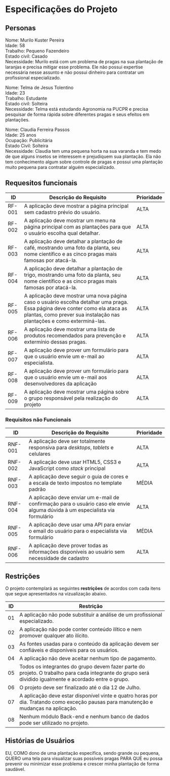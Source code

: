 # Especificações do Projeto

## Personas

Nome: Murilo Kuster Pereira
<br>
Idade: 58
<br>
Trabalho: Pequeno Fazendeiro
<br>
Estado civil: Casado
<br>
Necessidade: Murilo está com um problema de pragas na sua plantação de laranjas e precisa mitigar esse problema. Ele não possui expertise necessária nesse assunto e não possui dinheiro para contratar um profissional especializado.

Nome: Telma de Jesus Tolentino
<br>
Idade: 23
<br>
Trabalho: Estudante
<br>
Estado civil: Solteira
<br>
Necessidade: Telma está estudando Agronomia na PUCPR e precisa pesquisar de forma rápida sobre diferentes pragas e seus efeitos em plantações.

Nome: Claudia Ferreira Passos
<br>
Idade: 25 anos
<br>
Ocupação: Publicitária
<br>
Estado Civil: Solteira
<br>
Necessidade: Claudia tem uma pequena horta na sua varanda e tem medo de que alguns insetos se interessem e prejudiquem sua plantação. Ela não tem conhecimento algum sobre controle de pragas e possui uma plantação muito pequena para contratar alguém especializado.



## Requesitos funcionais
|ID       | Descrição do Requisito  | Prioridade |
|---------|-------------------------|------------|
|RF-001| A aplicação deve mostrar a página principal sem cadastro prévio do usuário. | ALTA |
|RF-002| A aplicação deve mostrar um menu na página principal com as plantações para que o usuário escolha qual detalhar. | ALTA |
|RF-003| A aplicação deve detalhar a plantação de café, mostrando uma foto da planta, seu nome científico e as cinco pragas mais famosas por atacá-la. | ALTA
|RF-004| A aplicação deve detalhar a plantação de trigo, mostrando uma foto da planta, seu nome científico e as cinco pragas mais famosas por atacá-la. | ALTA
|RF-005| A aplicação deve mostrar uma nova página caso o usuário escolha detalhar uma praga. Essa página deve conter como ela ataca as plantas, como prever sua instalação nas plantações e como exterminá-las. | ALTA
|RF-006| A aplicação deve mostrar uma lista de produtos recomendados para prevenção e extermínio dessas pragas. | ALTA
|RF-007| A aplicação deve prover um formulário para que o usuário envie um e-mail ao especialista. | ALTA
|RF-008| A aplicação deve prover um formulário para que o usuário envie um e-mail aos desenvolvedores da aplicação | ALTA
|RF-009| A aplicação deve mostrar uma página sobre o grupo responsável pela realização do projeto | ALTA

### Requisitos não Funcionais

|ID     | Descrição do Requisito  | Prioridade |
|-------|-------------------------|------------|
|RNF-001| A aplicação deve ser totalmente responsiva para *desktops*, *tablets* e celulares | ALTA |
|RNF-002| A aplicação deve usar HTML5, CSS3 e JavaScript como *stack* principal | ALTA |
|RNF-003| A aplicação deve seguir o guia de cores e a escala de texto impostos no template padrão | MÉDIA |
|RNF-004| A aplicação deve enviar um e-mail de confirmação para o usuário caso ele envie alguma dúvida à um especialista via formulário | ALTA |
|RNF-005| A aplicação deve usar uma API para enviar o email do usuário para o especialista via formulário | MÉDIA |
|RNF-006| A aplicação deve prover todas as informações disponíveis ao usuário sem necessidade de cadastro | ALTA |
## Restrições

 O projeto contemplará as seguintes **restrições** de acordos com cada itens que segue apresentados na vizualização abaixo.

| ID | Restrição |
|----|-----------|
|01| A aplicação não pode substituir a análise de um profissional especializado.|
|02| A aplicação não pode conter conteúdo ilítico e nem promover qualquer ato ilícito.|
|03| As fontes usadas para o conteúdo da aplicação devem ser confiáveis e disponíveis para os usuários.|
|04| A aplicação não deve aceitar nenhum tipo de pagamento.|
|05| Todos os integrantes do grupo devem fazer parte do projeto. O trabalho para cada integrante do grupo será dividido igualmente e acordado entre o grupo.|
|06| O projeto deve ser finalizado até o dia 12 de Julho.|
|07| A aplicação deve estar disponível vinte e quatro horas por dia. Tratando como exceção pausas para manutenção e mudanças na aplicação.|  
|08| Nenhum módulo Back-end e nenhum banco de dados pode ser utilizado no projeto.|   

## Histórias de Usuários

EU, COMO dono de uma plantação específica, sendo grande ou pequena, QUERO uma tela para visualizar suas possíveis pragas PARA QUE eu possa prevenir ou minimizar esse problema e crescer minha plantação de forma saudável.
